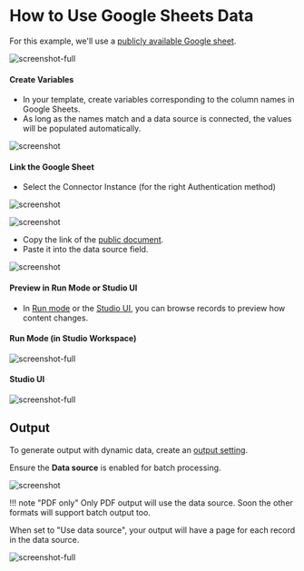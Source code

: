 # How to Use Google Sheets Data

For this example, we'll use a [publicly available Google sheet](https://docs.google.com/spreadsheets/d/1ApwDcYH6CK5pXjKEbTe5Ie-Y2wVsrHxJoKKN8x4Xd_w/edit?usp=sharing).

![screenshot-full](../sheet.png)

#### Create Variables

- In your template, create variables corresponding to the column names in Google Sheets.
- As long as the names match and a data source is connected, the values will be populated automatically.

![screenshot](../variables.png)

#### Link the Google Sheet

- Select the Connector Instance (for the right Authentication method)

![screenshot](../datasource.png)

![screenshot](../connector.png)

- Copy the link of the [public document](https://docs.google.com/spreadsheets/d/1ApwDcYH6CK5pXjKEbTe5Ie-Y2wVsrHxJoKKN8x4Xd_w/edit?usp=sharing).
- Paste it into the data source field.

![screenshot](../sheetsetup.png)

#### Preview in Run Mode or Studio UI

- In [Run mode](/GraFx-Studio/concepts/design-run/#run-mode) or the [Studio UI](/GraFx-Studio/concepts/template-management/#studio-ui), you can browse records to preview how content changes.

#### Run Mode (in Studio Workspace)

![screenshot-full](../runmode.png)

#### Studio UI

![screenshot-full](../studioui.png)

## Output

To generate output with dynamic data, create an [output setting](../../../guides/output/settings/#data-source).

Ensure the **Data source** is enabled for batch processing.

![screenshot](../output.png)

!!! note "PDF only"
    Only PDF output will use the data source. Soon the other formats will support batch output too.

When set to "Use data source", your output will have a page for each record in the data source.

![screenshot-full](../output2.png)